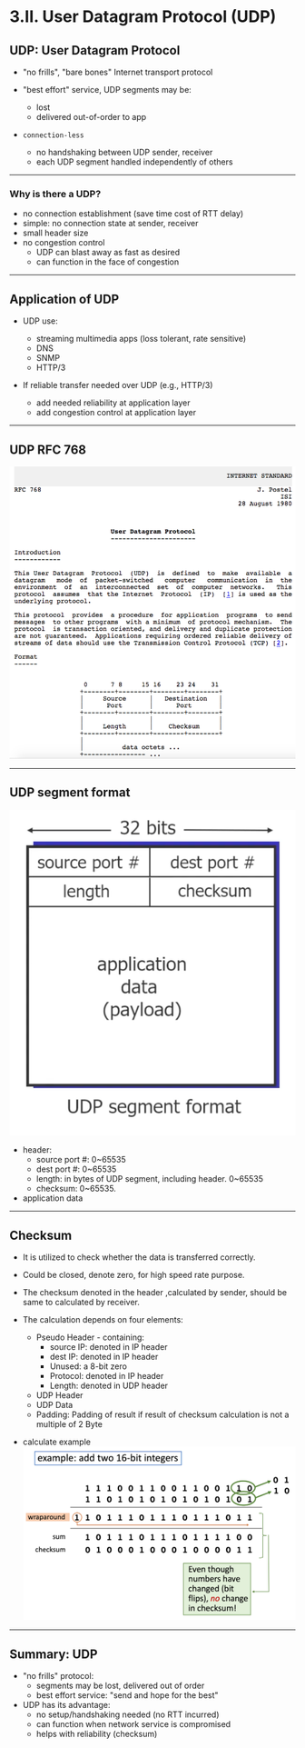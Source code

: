 # 3.II. User Datagram Protocol (UDP)

## UDP: User Datagram Protocol

* "no frills", "bare bones" Internet transport protocol

* "best effort" service, UDP segments may be:
    * lost
    * delivered out-of-order to app

* `connection-less`
    * no handshaking between UDP sender, receiver
    * each UDP segment handled independently of others
---
### Why is there a UDP?

* no connection establishment (save time cost of RTT delay)
* simple: no connection state at sender, receiver
* small header size
* no congestion control
    * UDP can blast away as fast as desired
    * can function in the face of congestion
---
## Application of UDP
* UDP use:
    * streaming multimedia apps (loss tolerant, rate sensitive)
    * DNS
    * SNMP
    * HTTP/3

* If reliable transfer needed over UDP (e.g., HTTP/3)
    * add needed reliability at application layer
    * add congestion control at application layer
---
## UDP RFC 768

<img src="imgs/UDP_RFC.png">

---
## UDP segment format

<img src="imgs/UDP_segment_format.png">

* header:
    * source port #: 0~65535
    * dest port #: 0~65535
    * length: in bytes of UDP segment, including header. 0~65535
    * checksum: 0~65535. 
* application data

---
## Checksum

* It is utilized to check whether the data is transferred correctly.
* Could be closed, denote zero, for high speed rate purpose. 
* The checksum denoted in the header ,calculated by sender, should be same to calculated by receiver. 
* The calculation depends on four elements:
    * Pseudo Header - containing:
        * source IP: denoted in IP header
        * dest IP: denoted in IP header
        * Unused: a 8-bit zero
        * Protocol: denoted in IP header
        * Length: denoted in UDP header
    * UDP Header
    * UDP Data
    * Padding: Padding of result if result of checksum calculation is not a multiple of 2 Byte

* calculate example
    <img src="imgs/UDP_checksum_eg.png">
---
## Summary: UDP

* "no frills" protocol:
    * segments may be lost, delivered out of order
    * best effort service: "send and hope for the best"
* UDP has its advantage:
    * no setup/handshaking needed (no RTT incurred)
    * can function when network service is compromised
    * helps with reliability (checksum)